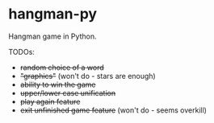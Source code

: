 # hangman-py
Hangman game in Python.

TODOs:
- ~~random choice of a word~~
- ~~"graphics"~~ (won't do - stars are enough)
- ~~ability to win the game~~
- ~~upper/lower case unification~~
- ~~play again feature~~
- ~~exit unfinished game feature~~ (won't do - seems overkill)
